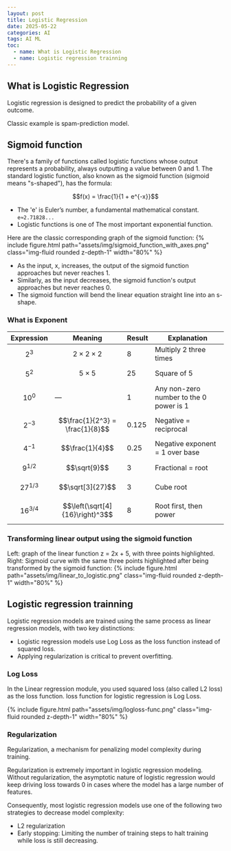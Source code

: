 ```yaml
---
layout: post
title: Logistic Regression 
date: 2025-05-22
categories: AI
tags: AI ML
toc: 
  - name: What is Logistic Regression
  - name: Logistic regression trainning
---
```


## What is Logistic Regression

Logistic regression is designed to predict the probability of a given outcome.

Classic example is spam-prediction model.

## Sigmoid function

There's a family of functions called logistic functions whose output represents a probability, always outputting a value between 0 and 1. 
The standard logistic function, also known as the sigmoid function (sigmoid means "s-shaped"), has the formula: 

$$f(x) = \frac{1}{1 + e^{-x}}$$

- The 'e' is Euler’s number, a fundamental mathematical constant. `e≈2.71828...`
- Logistic functions is one of The most important exponential function.

Here are the classic corresponding graph of the sigmoid function:
{% include figure.html path="assets/img/sigmoid_function_with_axes.png" class="img-fluid rounded z-depth-1" width="80%" %}
- As the input, x, increases, the output of the sigmoid function approaches but never reaches 1. 
- Similarly, as the input decreases, the sigmoid function's output approaches but never reaches 0.
- The sigmoid function will bend the linear equation straight line into an s-shape.

### What is Exponent

| Expression   | Meaning                         | Result | Explanation                             |
| ----------   | ------------------------------- | ------ | --------------------------------------- |
| $$2^3$$      | $$2 \times 2 \times 2$$         | 8      | Multiply 2 three times                  |
| $$5^2$$      | $$5 \times 5$$                  | 25     | Square of 5                             |
| $$10^0$$     | —                               | 1      | Any non-zero number to the 0 power is 1 |
| $$2^{-3}$$   | $$\frac{1}{2^3} = \frac{1}{8}$$ | 0.125  | Negative = reciprocal                   |
| $$4^{-1}$$   | $$\frac{1}{4}$$                 | 0.25   | Negative exponent = 1 over base         |
| $$9^{1/2}$$  | $$\sqrt{9}$$                    | 3      | Fractional = root                       |
| $$27^{1/3}$$ | $$\sqrt[3]{27}$$                | 3      | Cube root                               |
| $$16^{3/4}$$ | $$\left(\sqrt[4]{16}\right)^3$$ | 8      | Root first, then power                  |

### Transforming linear output using the sigmoid function

Left: graph of the linear function z = 2x + 5, with three points highlighted. Right: Sigmoid curve with the same three points highlighted after being transformed by the sigmoid function:
{% include figure.html path="assets/img/linear_to_logistic.png" class="img-fluid rounded z-depth-1" width="80%" %}


## Logistic regression trainning

Logistic regression models are trained using the same process as linear regression models, with two key distinctions:
- Logistic regression models use Log Loss as the loss function instead of squared loss.
- Applying regularization is critical to prevent overfitting.

### Log Loss
In the Linear regression module, you used squared loss (also called L2 loss) as the loss function. 
loss function for logistic regression is Log Loss. 

{% include figure.html path="assets/img/logloss-func.png" class="img-fluid rounded z-depth-1" width="80%" %}

### Regularization

Regularization, a mechanism for penalizing model complexity during training.

Regularization is extremely important in logistic regression modeling. 
Without regularization, the asymptotic nature of logistic regression would keep driving loss towards 0 in cases where the model has a large number of features. 

Consequently, most logistic regression models use one of the following two strategies to decrease model complexity:
- L2 regularization
- Early stopping: Limiting the number of training steps to halt training while loss is still decreasing.

